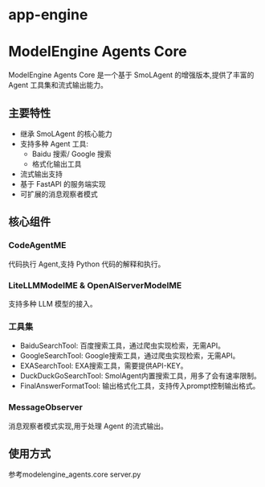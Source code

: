 # app-engine


# ModelEngine Agents Core

ModelEngine Agents Core 是一个基于 SmoLAgent 的增强版本,提供了丰富的 Agent 工具集和流式输出能力。

## 主要特性

- 继承 SmoLAgent 的核心能力
- 支持多种 Agent 工具:
  - Baidu 搜索/ Google 搜索
  - 格式化输出工具
- 流式输出支持
- 基于 FastAPI 的服务端实现
- 可扩展的消息观察者模式

## 核心组件

### CodeAgentME
代码执行 Agent,支持 Python 代码的解释和执行。

### LiteLLMModelME & OpenAIServerModelME 
支持多种 LLM 模型的接入。

### 工具集
- BaiduSearchTool: 百度搜索工具，通过爬虫实现检索，无需API。
- GoogleSearchTool: Google搜索工具，通过爬虫实现检索，无需API。
- EXASearchTool: EXA搜索工具，需要提供API-KEY。
- DuckDuckGoSearchTool: SmolAgent内置搜索工具，用多了会有速率限制。
- FinalAnswerFormatTool: 输出格式化工具，支持传入prompt控制输出格式。

### MessageObserver
消息观察者模式实现,用于处理 Agent 的流式输出。

## 使用方式
参考modelengine_agents.core server.py



